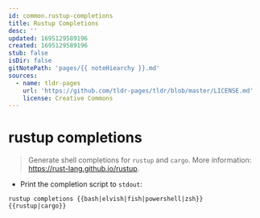 ```yaml
---
id: common.rustup-completions
title: Rustup Completions
desc: ''
updated: 1695129589196
created: 1695129589196
stub: false
isDir: false
gitNotePath: 'pages/{{ noteHiearchy }}.md'
sources:
  - name: tldr-pages
    url: 'https://github.com/tldr-pages/tldr/blob/master/LICENSE.md'
    license: Creative Commons
---
```

# rustup completions

> Generate shell completions for `rustup` and `cargo`.
> More information: <https://rust-lang.github.io/rustup>.

- Print the completion script to `stdout`:

`rustup completions {{bash|elvish|fish|powershell|zsh}} {{rustup|cargo}}`

